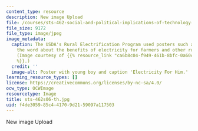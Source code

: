 ```yaml
---
content_type: resource
description: New image Upload
file: /courses/sts-462-social-and-political-implications-of-technology-spring-2006/f4de305985c441709d2159097a117503_sts-462s06-th.jpg
file_size: 9172
file_type: image/jpeg
image_metadata:
  caption: The USDA's Rural Electrification Program used posters such as this to spread
    the word about the benefits of electricity for farmers and other rural people.
    (Image courtesy of {{% resource_link "ca6b8c04-f949-461b-8bfc-0a60cfbb1f94" "USDA"
    %}}.)
  credit: ''
  image-alt: Poster with young boy and caption 'Electricity For Him.'
learning_resource_types: []
license: https://creativecommons.org/licenses/by-nc-sa/4.0/
ocw_type: OCWImage
resourcetype: Image
title: sts-462s06-th.jpg
uid: f4de3059-85c4-4170-9d21-59097a117503
---
```

New image Upload